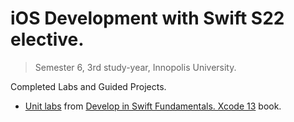 # iOS Development with Swift S22 elective.
> Semester 6, 3rd study-year, Innopolis University.

Completed Labs and Guided Projects.

- [Unit labs](/Fundamentals) from [Develop in Swift Fundamentals. Xcode 13](https://books.apple.com/ru/book/develop-in-swift-fundamentals/id1581182804?l=en) book.
